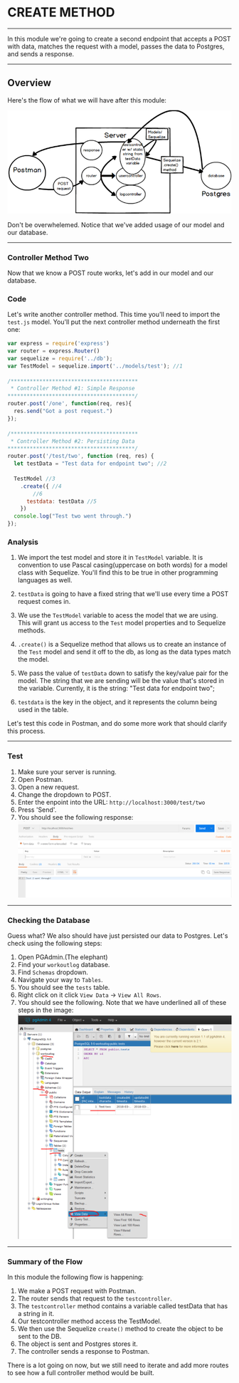 # CREATE METHOD
---
In this module we're going to create a second endpoint that accepts a POST with data, matches the request with a model, passes the data to Postgres, and sends a response.

<hr />

## Overview
Here's the flow of what we will have after this module:

![screenshot](assets/02-mvc-test-two.png)

Don't be overwhelemed. Notice that we've added usage of our model and our database.

<hr>

### Controller Method Two
Now that we know a POST route works, let's add in our model and our database. 

### Code
Let's write another controller method. This time you'll need to import the `test.js` model. You'll put the next controller method underneath the first one:
```js
var express = require('express')
var router = express.Router()
var sequelize = require('../db');
var TestModel = sequelize.import('../models/test'); //1

/****************************************
 * Controller Method #1: Simple Response
****************************************/
router.post('/one', function(req, res){
  res.send("Got a post request.") 
});

/****************************************
 * Controller Method #2: Persisting Data
****************************************/
router.post('/test/two', function (req, res) {
  let testData = "Test data for endpoint two"; //2

  TestModel //3
    .create({ //4
        //6
      testdata: testData //5
    })
  console.log("Test two went through.")
});
```

### Analysis
1. We import the test model and store it in `TestModel` variable. It is convention to use Pascal casing(uppercase on both words) for a model class with Sequelize. You'll find this to be true in other programming languages as well.

2. `testData` is going to have a fixed string that we'll use every time a POST request comes in. 

3. We use the `TestModel` variable to acess the model that we are using. This will grant us access to the `Test` model properties and to Sequelize methods. 

4. `.create()` is a Sequelize method that allows us to create an instance of the `Test` model and send it off to the db, as long as the data types match the model.

5. We pass the value of `testData` down to satisfy the key/value pair for the model. The string that we are sending will be the value that's stored in the variable. Currently, it is the string: "Test data for endpoint two";

6. `testdata` is the key in the object, and it represents the column being used in the table.

Let's test this code in Postman, and do some more work that should clarify this process.


<hr />

### Test
1. Make sure your server is running.
2. Open Postman.
3. Open a new request. 
4. Change the dropdown to POST.
5. Enter the enpoint into the URL: `http://localhost:3000/test/two`
6. Press 'Send'.
7. You should see the following response:
![screenshot](assets/02-postman.PNG)

<hr />

### Checking the Database
Guess what? We also should have just persisted our data to Postgres. Let's check using the following steps:
1. Open PGAdmin.(The elephant)
2. Find your `workoutlog` database.
3. Find `Schemas` dropdown.
4. Navigate your way to `Tables`.
5. You should see the `tests` table.
6. Right click on it click `View Data` -> `View All Rows`.
7. You should see the following. Note that we have underlined all of these steps in the image:
![screenshot](assets/02-pg-admin.PNG)

<hr />

### Summary of the Flow
In this module the following flow is happening:
1. We make a POST request with Postman.
2. The router sends that request to the `testcontroller`.
3. The `testcontroller` method contains a variable called testData that has a string in it.
4. Our testcontroller method access the TestModel.
5. We then use the Sequelize `create()` method to create the object to be sent to the DB.
6. The object is sent and Postgres stores it. 
7. The controller sends a response to Postman.

There is a lot going on now, but we still need to iterate and add more routes to see how a full controller method would be built.